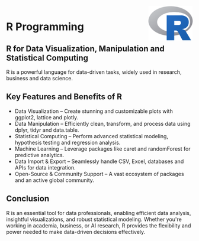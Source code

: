 <img width="120px" alt="R logo" align="right" src="figure/R_logo.svg.png">

# R Programming

## R for Data Visualization, Manipulation and Statistical Computing
R is a powerful language for data-driven tasks, widely used in research, business and data science.

## Key Features and Benefits of R
- Data Visualization – Create stunning and customizable plots with ggplot2, lattice and plotly.
- Data Manipulation – Efficiently clean, transform, and process data using dplyr, tidyr and data.table.
- Statistical Computing – Perform advanced statistical modeling, hypothesis testing and regression analysis.
- Machine Learning – Leverage packages like caret and randomForest for predictive analytics.
- Data Import & Export – Seamlessly handle CSV, Excel, databases and APIs for data integration.
- Open-Source & Community Support – A vast ecosystem of packages and an active global community.

## Conclusion
R is an essential tool for data professionals, enabling efficient data analysis, insightful visualizations, and robust statistical modeling. Whether you're working in academia, business, or AI research, R provides the flexibility and power needed to make data-driven decisions effectively.
